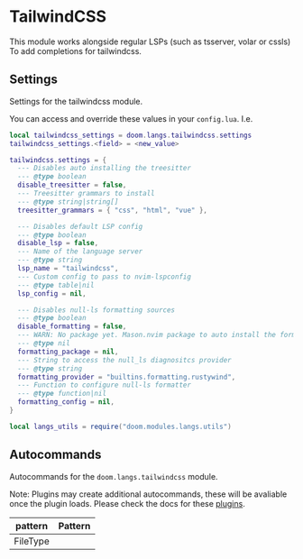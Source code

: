 # TailwindCSS

This module works alongside regular LSPs (such as tsserver, volar or cssls)
To add completions for tailwindcss.


## Settings

Settings for the tailwindcss module.

You can access and override these values in your `config.lua`. I.e.
```lua
local tailwindcss_settings = doom.langs.tailwindcss.settings
tailwindcss_settings.<field> = <new_value>
```
```lua
tailwindcss.settings = {
  --- Disables auto installing the treesitter
  --- @type boolean
  disable_treesitter = false,
  --- Treesitter grammars to install
  --- @type string|string[]
  treesitter_grammars = { "css", "html", "vue" },

  --- Disables default LSP config
  --- @type boolean
  disable_lsp = false,
  --- Name of the language server
  --- @type string
  lsp_name = "tailwindcss",
  --- Custom config to pass to nvim-lspconfig
  --- @type table|nil
  lsp_config = nil,

  --- Disables null-ls formatting sources
  --- @type boolean
  disable_formatting = false,
  --- WARN: No package yet. Mason.nvim package to auto install the formatter from
  --- @type nil
  formatting_package = nil,
  --- String to access the null_ls diagnositcs provider
  --- @type string
  formatting_provider = "builtins.formatting.rustywind",
  --- Function to configure null-ls formatter
  --- @type function|nil
  formatting_config = nil,
}

local langs_utils = require("doom.modules.langs.utils")
```

## Autocommands

Autocommands for the `doom.langs.tailwindcss` module.

Note: Plugins may create additional autocommands, these will be avaliable once
the plugin loads.  Please check the docs for these [plugins](#plugins-packages).

|  pattern | Pattern |
| -------- | ------- |
| FileType |
